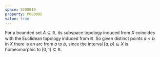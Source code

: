 ```yaml
---
space: S000019
property: P000095
value: true
---
```


For a bounded set $A\subseteq\mathbb R$, its subspace topology induced from $X$ coincides with the Euclidean topology induced from $\mathbb R$.
So given distinct points $a<b$ in $X$ there is an arc from $a$ to $b$,
since the interval $[a,b]\subseteq X$ is homeomorphic to $[0,1]\subseteq\mathbb R$.
